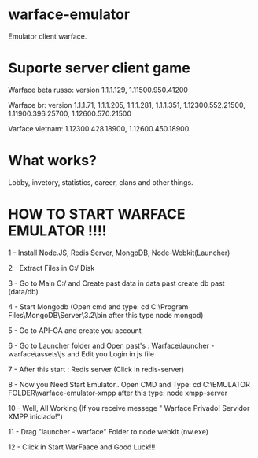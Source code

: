 # warface-emulator

Emulator client warface.

# Suporte server client game

Warface beta russo: version 1.1.1.129, 1.11500.950.41200

Warface br: version 1.1.1.71, 1.1.1.205, 1.1.1.281, 1.1.1.351, 1.12300.552.21500, 1.11900.396.25700, 1.12600.570.21500

Varface vietnam: 1.12300.428.18900, 1.12600.450.18900

# What works?

Lobby, invetory, statistics, career, clans and other things.

# HOW TO START WARFACE EMULATOR !!!!

1 - Install Node.JS, Redis Server, MongoDB, Node-Webkit(Launcher)

2 - Extract Files in C:/ Disk

3 - Go to Main C:/ and Create past data in data past create db past (data/db)

4 - Start Mongodb (Open cmd and type: cd C:\Program Files\MongoDB\Server\3.2\bin after this type node mongod)

5 - Go to API-GA and create you account

6 - Go to Launcher folder and Open past's : Warface\launcher - warface\assets\js and Edit you Login in js file

7 - After this start : Redis server (Click in redis-server) 

8 - Now you Need Start Emulator.. Open CMD and Type: cd C:\EMULATOR FOLDER\warface-emulator-xmpp after this type: node xmpp-server

10 - Well, All Working (If you receive messege " Warface Privado! Servidor XMPP iniciado!")

11 - Drag "launcher - warface" Folder to node webkit (nw.exe)

12 - Click in Start WarFaace and Good Luck!!!







